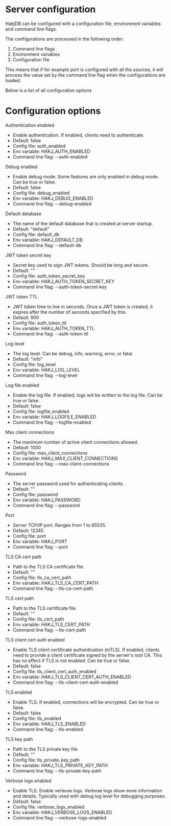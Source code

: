 # Server configuration

HakjDB can be configured with a configuration file, environment variables and command line flags.

The configurations are processed in the following order:
1. Command line flags
2. Environment variables
3. Configuration file

This means that if for example port is configured with all the sources, it will process the value set by the command line flag when the configurations are loaded.

Below is a list of all configuration options

# Configuration options

Authentication enabled
- Enable authentication. If enabled, clients need to authenticate.
- Default: false
- Config file: auth_enabled
- Env variable: HAKJ_AUTH_ENABLED
- Command line flag: --auth-enabled

Debug enabled
- Enable debug mode. Some features are only enabled in debug mode. Can be true or false.
- Default: false
- Config file: debug_enabled
- Env variable: HAKJ_DEBUG_ENABLED
- Command line flag: --debug-enabled

Default database
- The name of the default database that is created at server startup.
- Default: "default"
- Config file: default_db
- Env variable: HAKJ_DEFAULT_DB
- Command line flag: --default-db

JWT token secret key
- Secret key used to sign JWT tokens. Should be long and secure.
- Default: ""
- Config file: auth_token_secret_key
- Env variable: HAKJ_AUTH_TOKEN_SECRET_KEY
- Command line flag: --auth-token-secret-key

JWT token TTL
- JWT token time to live in seconds. Once a JWT token is created, it expires after the number of seconds specified by this.
- Default: 900
- Config file: auth_token_ttl
- Env variable: HAKJ_AUTH_TOKEN_TTL
- Command line flag: --auth-token-ttl

Log level
- The log level. Can be debug, info, warning, error, or fatal.
- Default: "info"
- Config file: log_level
- Env variable: HAKJ_LOG_LEVEL
- Command line flag: --log-level

Log file enabled
- Enable the log file. If enabled, logs will be written to the log file. Can be true or false.
- Default: false
- Config file: logfile_enabled
- Env variable: HAKJ_LOGFILE_ENABLED
- Command line flag: --logfile-enabled

Max client connections
- The maximum number of active client connections allowed.
- Default: 1000
- Config file: max_client_connections
- Env variable: HAKJ_MAX_CLIENT_CONNECTIONS
- Command line flag: --max-client-connections

Password
- The server password used for authenticating clients.
- Default: ""
- Config file: password
- Env variable: HAKJ_PASSWORD
- Command line flag: --password

Port
- Server TCP/IP port. Ranges from 1 to 65535.
- Default: 12345
- Config file: port
- Env variable: HAKJ_PORT
- Command line flag: --port

TLS CA cert path
- Path to the TLS CA certificate file.
- Default: ""
- Config file: tls_ca_cert_path
- Env variable: HAKJ_TLS_CA_CERT_PATH
- Command line flag: --tls-ca-cert-path

TLS cert path
- Path to the TLS certificate file.
- Default: ""
- Config file: tls_cert_path
- Env variable: HAKJ_TLS_CERT_PATH
- Command line flag: --tls-cert-path

TLS client cert auth enabled
- Enable TLS client certificate authentication (mTLS). If enabled, clients need to provide a client certificate signed by the server's root CA. This has no effect if TLS is not enabled. Can be true or false.
- Default: false
- Config file: tls_client_cert_auth_enabled
- Env variable: HAKJ_TLS_CLIENT_CERT_AUTH_ENABLED
- Command line flag: --tls-client-cert-auth-enabled

TLS enabled
- Enable TLS. If enabled, connections will be encrypted. Can be true or false.
- Default: false
- Config file: tls_enabled
- Env variable: HAKJ_TLS_ENABLED
- Command line flag: --tls-enabled

TLS key path
- Path to the TLS private key file.
- Default: ""
- Config file: tls_private_key_path
- Env variable: HAKJ_TLS_PRIVATE_KEY_PATH
- Command line flag: --tls-private-key-path

Verbose logs enabled
- Enable TLS. Enable verbose logs. Verbose logs show more information and details. Typically used with debug log level for debugging purposes.
- Default: false
- Config file: verbose_logs_enabled
- Env variable: HAKJ_VERBOSE_LOGS_ENABLED
- Command line flag: --verbose-logs-enabled
